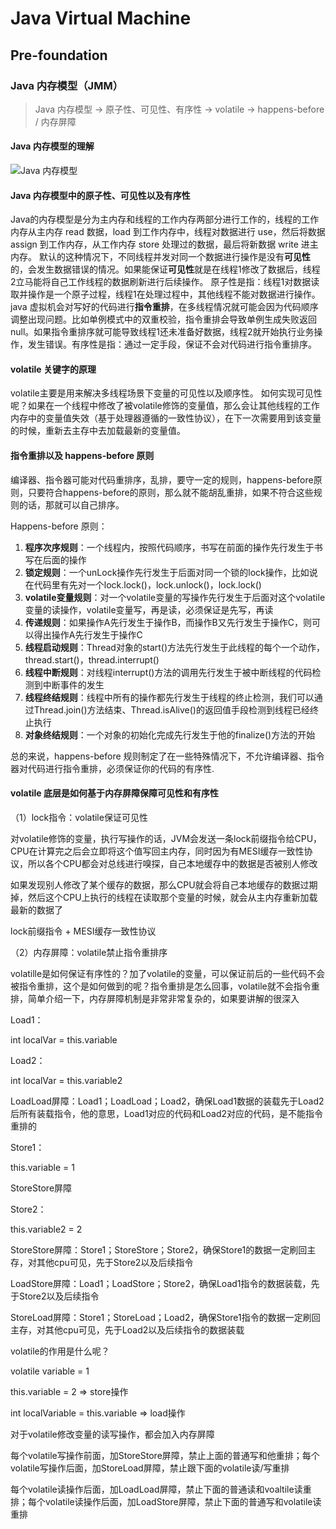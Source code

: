 # Java Virtual Machine

## Pre-foundation

### Java 内存模型（JMM）

> Java  内存模型 -> 原子性、可见性、有序性 -> volatile -> happens-before / 内存屏障

#### Java 内存模型的理解

![Java 内存模型](https://blog-figure-bed.oss-cn-shanghai.aliyuncs.com/2020/08/2020-10-22-140248.png)

#### Java 内存模型中的原子性、可见性以及有序性

Java的内存模型是分为主内存和线程的工作内存两部分进行工作的，线程的工作内存从主内存 read 数据，load 到工作内存中，线程对数据进行 use，然后将数据assign 到工作内存，从工作内存 store 处理过的数据，最后将新数据 write 进主内存。 默认的这种情况下，不同线程并发对同一个数据进行操作是没有**可见性**的，会发生数据错误的情况。如果能保证**可见性**就是在线程1修改了数据后，线程2立马能将自己工作线程的数据刷新进行后续操作。 原子性是指：线程1对数据读取并操作是一个原子过程，线程1在处理过程中，其他线程不能对数据进行操作。 java 虚拟机会对写好的代码进行**指令重排**，在多线程情况就可能会因为代码顺序调整出现问题。比如单例模式中的双重校验，指令重排会导致单例生成失败返回 null。如果指令重排序就可能导致线程1还未准备好数据，线程2就开始执行业务操作，发生错误。有序性是指：通过一定手段，保证不会对代码进行指令重排序。

#### volatile 关键字的原理

volatile主要是用来解决多线程场景下变量的可见性以及顺序性。 如何实现可见性呢？如果在一个线程中修改了被volatile修饰的变量值，那么会让其他线程的工作内存中的变量值失效（基于处理器遵循的一致性协议），在下一次需要用到该变量的时候，重新去主存中去加载最新的变量值。

#### 指令重排以及 happens-before 原则

编译器、指令器可能对代码重排序，乱排，要守一定的规则，happens-before原则，只要符合happens-before的原则，那么就不能胡乱重排，如果不符合这些规则的话，那就可以自己排序。

Happens-before 原则：

1. **程序次序规则**：一个线程内，按照代码顺序，书写在前面的操作先行发生于书写在后面的操作
2. **锁定规则**：一个unLock操作先行发生于后面对同一个锁的lock操作，比如说在代码里有先对一个lock.lock()，lock.unlock()，lock.lock()
3. **volatile变量规则**：对一个volatile变量的写操作先行发生于后面对这个volatile变量的读操作，volatile变量写，再是读，必须保证是先写，再读
4. **传递规则**：如果操作A先行发生于操作B，而操作B又先行发生于操作C，则可以得出操作A先行发生于操作C
5. **线程启动规则**：Thread对象的start()方法先行发生于此线程的每个一个动作，thread.start()，thread.interrupt()
6. **线程中断规则**：对线程interrupt()方法的调用先行发生于被中断线程的代码检测到中断事件的发生
7. **线程终结规则**：线程中所有的操作都先行发生于线程的终止检测，我们可以通过Thread.join()方法结束、Thread.isAlive()的返回值手段检测到线程已经终止执行
8. **对象终结规则**：一个对象的初始化完成先行发生于他的finalize()方法的开始

总的来说，happens-before 规则制定了在一些特殊情况下，不允许编译器、指令器对代码进行指令重排，必须保证你的代码的有序性.

#### volatile 底层是如何基于内存屏障保障可见性和有序性

（1）lock指令：volatile保证可见性

对volatile修饰的变量，执行写操作的话，JVM会发送一条lock前缀指令给CPU，CPU在计算完之后会立即将这个值写回主内存，同时因为有MESI缓存一致性协议，所以各个CPU都会对总线进行嗅探，自己本地缓存中的数据是否被别人修改

如果发现别人修改了某个缓存的数据，那么CPU就会将自己本地缓存的数据过期掉，然后这个CPU上执行的线程在读取那个变量的时候，就会从主内存重新加载最新的数据了 

lock前缀指令 + MESI缓存一致性协议

（2）内存屏障：volatile禁止指令重排序

volatille是如何保证有序性的？加了volatile的变量，可以保证前后的一些代码不会被指令重排，这个是如何做到的呢？指令重排是怎么回事，volatile就不会指令重排，简单介绍一下，内存屏障机制是非常非常复杂的，如果要讲解的很深入

Load1：

int localVar = this.variable

Load2：

int localVar = this.variable2

LoadLoad屏障：Load1；LoadLoad；Load2，确保Load1数据的装载先于Load2后所有装载指令，他的意思，Load1对应的代码和Load2对应的代码，是不能指令重排的

Store1：

this.variable = 1

StoreStore屏障

Store2：

this.variable2 = 2 

StoreStore屏障：Store1；StoreStore；Store2，确保Store1的数据一定刷回主存，对其他cpu可见，先于Store2以及后续指令

LoadStore屏障：Load1；LoadStore；Store2，确保Load1指令的数据装载，先于Store2以及后续指令

StoreLoad屏障：Store1；StoreLoad；Load2，确保Store1指令的数据一定刷回主存，对其他cpu可见，先于Load2以及后续指令的数据装载

volatile的作用是什么呢？

volatile variable = 1

this.variable = 2 => store操作

int localVariable = this.variable => load操作 

对于volatile修改变量的读写操作，都会加入内存屏障

每个volatile写操作前面，加StoreStore屏障，禁止上面的普通写和他重排；每个volatile写操作后面，加StoreLoad屏障，禁止跟下面的volatile读/写重排

每个volatile读操作后面，加LoadLoad屏障，禁止下面的普通读和voaltile读重排；每个volatile读操作后面，加LoadStore屏障，禁止下面的普通写和volatile读重排




































